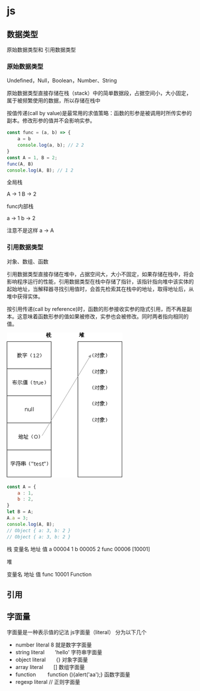 # js

## 数据类型

原始数据类型和 引用数据类型

### 原始数据类型

Undefined，Null，Boolean，Number、String

原始数据类型直接存储在栈（stack）中的简单数据段，占据空间小，大小固定，属于被频繁使用的数据，所以存储在栈中

按值传递(call by value)是最常用的求值策略：函数的形参是被调用时所传实参的副本。修改形参的值并不会影响实参。

```js
const func = (a, b) => {
    a = b
    console.log(a, b); // 2 2
}
const A = 1, B = 2;
func(A, B)
console.log(A, B); // 1 2
```

全局栈

A -> 1
B -> 2

func内部栈

a -> 1
b -> 2

注意不是这样 a -> A

### 引用数据类型

对象、数组、函数

引用数据类型直接存储在堆中，占据空间大，大小不固定，如果存储在栈中，将会影响程序运行的性能，引用数据类型在栈中存储了指针，该指针指向堆中该实体的起始地址，当解释器寻找引用值时，会首先检索其在栈中的地址，取得地址后，从堆中获得实体。

按引用传递(call by reference)时，函数的形参接收实参的隐式引用，而不再是副本。这意味着函数形参的值如果被修改，实参也会被修改。同时两者指向相同的值。

![](img/2020-08-25-23-49-00.png)

```js
const A = {
    a : 1,
    b : 2,
}
let B = A;
A.a = 3;
console.log(A, B);
// Object { a: 3, b: 2 }
// Object { a: 3, b: 2 }
```

栈
变量名 地址    值
a      00004   1
b      00005   2
func   00006   [10001]

堆

变量名 地址    值
func   10001   Function

## 引用

## 字面量

字面量是一种表示值的记法
js字面量（literal） 分为以下几个

+ number literal        8   就是数字字面量
+ string literal　　'hello'  字符串字面量
+ object literal　　{} 对象字面量
+ array literal　　[] 数组字面量
+ function 　　function (){alert('aa');} 函数字面量
+ regexp literal    // 正则字面量
